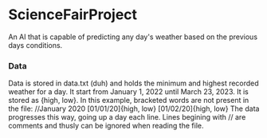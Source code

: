 # ScienceFairProject
An AI that is capable of predicting any day's weather based on the previous days conditions.

### Data
Data is stored in data.txt (duh) and holds the minimum and highest recorded weather for a day. It start from January 1, 2022 until March 23, 2023. It is stored as {high, low}. In this example, bracketed words are not present in the file:
//January 2020
[01/01/20]{high, low}
[01/02/20]{high, low}
The data progresses this way, going up a day each line. Lines begining with // are comments and thusly can be ignored when reading the file. 
